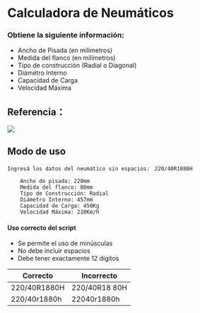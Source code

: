 # Calculadora de Neumáticos
### Obtiene la siguiente información:
- Ancho de Pisada (en milímetros)
- Medida del flanco (en milímetros)
- Tipo de construcción (Radial o Diagonal)
- Diámetro Interno
- Capacidad de Carga
- Velocidad Máxima

## Referencia：

[![](https://autoestatico.com/wp-content/uploads/2019/02/multicard-datos-1024x718.jpg)](https://autoestatico.com/como-se-lee-un-neumatico/")

## Modo de uso
`Ingresá los datos del neumático sin espacios: ` `220/40R1880H`
```
    Ancho de pisada: 220mm
    Medida del flanco: 88mm
    Tipo de Construcción: Radial
    Diámetro Interno: 457mm
    Capacidad de Carga: 450Kg
    Velocidad Máxima: 210Km/h
```
#### Uso correcto del script
- Se permite el uso de minúsculas
- No debe incluir espacios
- Debe tener exactamente 12 dígitos

Correcto  | Incorrecto
------------- | -------------
220/40R1880H  | 220/40R18 80H
220/40r1880h  | 22040r1880h
